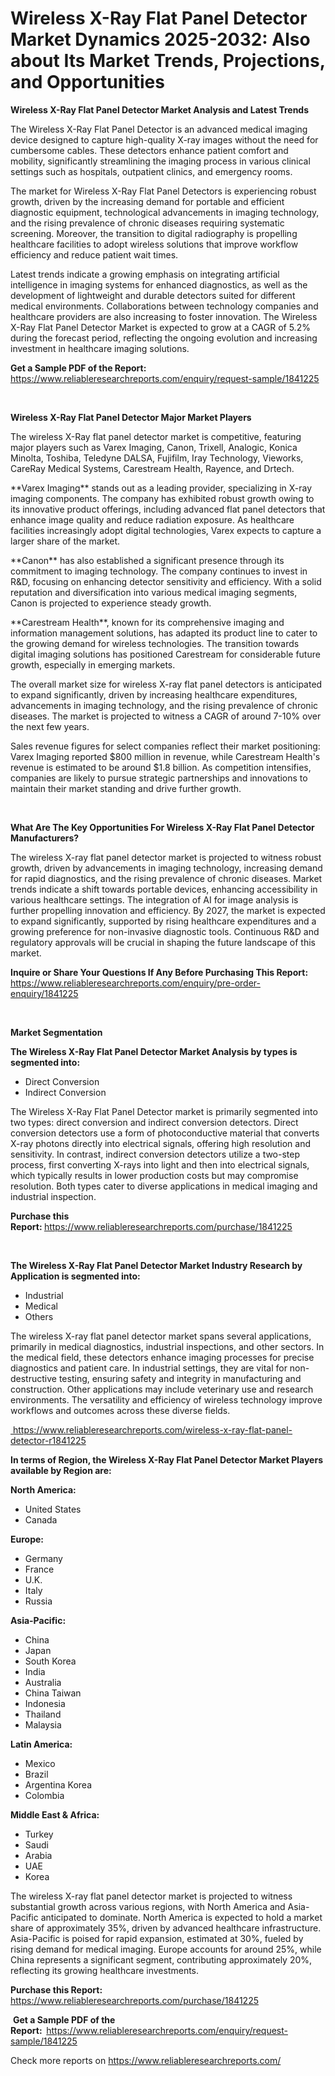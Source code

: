 <p><h1>Wireless X-Ray Flat Panel Detector Market Dynamics 2025-2032: Also about Its Market Trends, Projections, and Opportunities</h1></p><p><strong>Wireless X-Ray Flat Panel Detector Market Analysis and Latest Trends</strong></p>
<p><p>The Wireless X-Ray Flat Panel Detector is an advanced medical imaging device designed to capture high-quality X-ray images without the need for cumbersome cables. These detectors enhance patient comfort and mobility, significantly streamlining the imaging process in various clinical settings such as hospitals, outpatient clinics, and emergency rooms. </p><p>The market for Wireless X-Ray Flat Panel Detectors is experiencing robust growth, driven by the increasing demand for portable and efficient diagnostic equipment, technological advancements in imaging technology, and the rising prevalence of chronic diseases requiring systematic screening. Moreover, the transition to digital radiography is propelling healthcare facilities to adopt wireless solutions that improve workflow efficiency and reduce patient wait times.</p><p>Latest trends indicate a growing emphasis on integrating artificial intelligence in imaging systems for enhanced diagnostics, as well as the development of lightweight and durable detectors suited for different medical environments. Collaborations between technology companies and healthcare providers are also increasing to foster innovation. The Wireless X-Ray Flat Panel Detector Market is expected to grow at a CAGR of 5.2% during the forecast period, reflecting the ongoing evolution and increasing investment in healthcare imaging solutions.</p></p>
<p><strong>Get a Sample PDF of the Report:&nbsp;</strong> <a href="https://www.reliableresearchreports.com/enquiry/request-sample/1841225?utm_campaign=9&utm_medium=2&utm_source=Github&utm_content=ia&utm_term=28022025&utm_id=wireless-x-ray-flat-panel-detector">https://www.reliableresearchreports.com/enquiry/request-sample/1841225</a></p>
<p>&nbsp;</p>
<p><strong>Wireless X-Ray Flat Panel Detector Major Market Players</strong></p>
<p><p>The wireless X-Ray flat panel detector market is competitive, featuring major players such as Varex Imaging, Canon, Trixell, Analogic, Konica Minolta, Toshiba, Teledyne DALSA, Fujifilm, Iray Technology, Vieworks, CareRay Medical Systems, Carestream Health, Rayence, and Drtech. </p><p>**Varex Imaging** stands out as a leading provider, specializing in X-ray imaging components. The company has exhibited robust growth owing to its innovative product offerings, including advanced flat panel detectors that enhance image quality and reduce radiation exposure. As healthcare facilities increasingly adopt digital technologies, Varex expects to capture a larger share of the market.</p><p>**Canon** has also established a significant presence through its commitment to imaging technology. The company continues to invest in R&D, focusing on enhancing detector sensitivity and efficiency. With a solid reputation and diversification into various medical imaging segments, Canon is projected to experience steady growth.</p><p>**Carestream Health**, known for its comprehensive imaging and information management solutions, has adapted its product line to cater to the growing demand for wireless technologies. The transition towards digital imaging solutions has positioned Carestream for considerable future growth, especially in emerging markets.</p><p>The overall market size for wireless X-ray flat panel detectors is anticipated to expand significantly, driven by increasing healthcare expenditures, advancements in imaging technology, and the rising prevalence of chronic diseases. The market is projected to witness a CAGR of around 7-10% over the next few years.</p><p>Sales revenue figures for select companies reflect their market positioning: Varex Imaging reported $800 million in revenue, while Carestream Health's revenue is estimated to be around $1.8 billion. As competition intensifies, companies are likely to pursue strategic partnerships and innovations to maintain their market standing and drive further growth.</p></p>
<p>&nbsp;</p>
<p><strong>What Are The Key Opportunities For Wireless X-Ray Flat Panel Detector Manufacturers?</strong></p>
<p><p>The wireless X-ray flat panel detector market is projected to witness robust growth, driven by advancements in imaging technology, increasing demand for rapid diagnostics, and the rising prevalence of chronic diseases. Market trends indicate a shift towards portable devices, enhancing accessibility in various healthcare settings. The integration of AI for image analysis is further propelling innovation and efficiency. By 2027, the market is expected to expand significantly, supported by rising healthcare expenditures and a growing preference for non-invasive diagnostic tools. Continuous R&D and regulatory approvals will be crucial in shaping the future landscape of this market.</p></p>
<p><strong>Inquire or Share Your Questions If Any Before Purchasing This Report:</strong> <a href="https://www.reliableresearchreports.com/enquiry/pre-order-enquiry/1841225?utm_campaign=9&utm_medium=2&utm_source=Github&utm_content=ia&utm_term=28022025&utm_id=wireless-x-ray-flat-panel-detector">https://www.reliableresearchreports.com/enquiry/pre-order-enquiry/1841225</a></p>
<p>&nbsp;</p>
<p><strong>Market Segmentation</strong></p>
<p><strong>The Wireless X-Ray Flat Panel Detector Market Analysis by types is segmented into:</strong></p>
<p><ul><li>Direct Conversion</li><li>Indirect Conversion</li></ul></p>
<p><p>The Wireless X-Ray Flat Panel Detector market is primarily segmented into two types: direct conversion and indirect conversion detectors. Direct conversion detectors use a form of photoconductive material that converts X-ray photons directly into electrical signals, offering high resolution and sensitivity. In contrast, indirect conversion detectors utilize a two-step process, first converting X-rays into light and then into electrical signals, which typically results in lower production costs but may compromise resolution. Both types cater to diverse applications in medical imaging and industrial inspection.</p></p>
<p><strong>Purchase this Report:&nbsp;</strong><a href="https://www.reliableresearchreports.com/purchase/1841225?utm_campaign=9&utm_medium=2&utm_source=Github&utm_content=ia&utm_term=28022025&utm_id=wireless-x-ray-flat-panel-detector">https://www.reliableresearchreports.com/purchase/1841225</a></p>
<p>&nbsp;</p>
<p><strong>The Wireless X-Ray Flat Panel Detector Market Industry Research by Application is segmented into:</strong></p>
<p><ul><li>Industrial</li><li>Medical</li><li>Others</li></ul></p>
<p><p>The wireless X-ray flat panel detector market spans several applications, primarily in medical diagnostics, industrial inspections, and other sectors. In the medical field, these detectors enhance imaging processes for precise diagnostics and patient care. In industrial settings, they are vital for non-destructive testing, ensuring safety and integrity in manufacturing and construction. Other applications may include veterinary use and research environments. The versatility and efficiency of wireless technology improve workflows and outcomes across these diverse fields.</p></p>
<p><a href="https://www.reliableresearchreports.com/wireless-x-ray-flat-panel-detector-r1841225?utm_campaign=9&utm_medium=2&utm_source=Github&utm_content=ia&utm_term=28022025&utm_id=wireless-x-ray-flat-panel-detector">&nbsp;https://www.reliableresearchreports.com/wireless-x-ray-flat-panel-detector-r1841225</a></p>
<p><strong>In terms of Region, the Wireless X-Ray Flat Panel Detector Market Players available by Region are:</strong></p>
<p>
    <p> <strong> North America: </strong>
        <ul>
            <li>United States</li>
            <li>Canada</li>
        </ul>
        </p> 
    <p> <strong> Europe: </strong>
        <ul>
            <li>Germany</li>
            <li>France</li>
            <li>U.K.</li>
            <li>Italy</li>
            <li>Russia</li>
        </ul>
        </p> 
    <p> <strong> Asia-Pacific: </strong>
        <ul>
            <li>China</li>
            <li>Japan</li>
            <li>South Korea</li>
            <li>India</li>
            <li>Australia</li>
            <li>China Taiwan</li>
            <li>Indonesia</li>
            <li>Thailand</li>
            <li>Malaysia</li>
        </ul>
        </p> 
    <p> <strong> Latin America: </strong>
        <ul>
            <li>Mexico</li>
            <li>Brazil</li>
            <li>Argentina Korea</li>
            <li>Colombia</li>
        </ul>
        </p> 
    <p> <strong> Middle East & Africa: </strong>
        <ul>
            <li>Turkey</li>
            <li>Saudi</li>
            <li>Arabia</li>
            <li>UAE</li>
            <li>Korea</li>
        </ul>
    </p>
    </p>
<p><p>The wireless X-ray flat panel detector market is projected to witness substantial growth across various regions, with North America and Asia-Pacific anticipated to dominate. North America is expected to hold a market share of approximately 35%, driven by advanced healthcare infrastructure. Asia-Pacific is poised for rapid expansion, estimated at 30%, fueled by rising demand for medical imaging. Europe accounts for around 25%, while China represents a significant segment, contributing approximately 20%, reflecting its growing healthcare investments.</p></p>
<p><strong>Purchase this Report: </strong><a href="https://www.reliableresearchreports.com/purchase/1841225?utm_campaign=9&utm_medium=2&utm_source=Github&utm_content=ia&utm_term=28022025&utm_id=wireless-x-ray-flat-panel-detector">https://www.reliableresearchreports.com/purchase/1841225</a></p>
<p>&nbsp;<strong>Get a Sample PDF of the Report:&nbsp;&nbsp;</strong><a href="https://www.reliableresearchreports.com/enquiry/request-sample/1841225?utm_campaign=9&utm_medium=2&utm_source=Github&utm_content=ia&utm_term=28022025&utm_id=wireless-x-ray-flat-panel-detector">https://www.reliableresearchreports.com/enquiry/request-sample/1841225</a></p>
<p><strong></strong></p>
<p>Check more reports on <a href="https://www.reliableresearchreports.com/?utm_campaign=9&utm_medium=2&utm_source=Github&utm_content=ia&utm_term=28022025&utm_id=wireless-x-ray-flat-panel-detector">https://www.reliableresearchreports.com/</a></p>